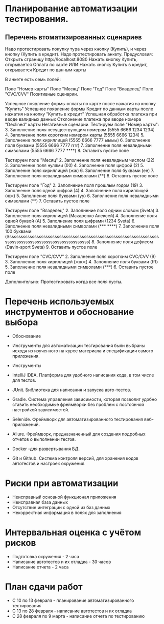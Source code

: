 # Планирование автоматизации тестирования.

## Перечень втоматизированных сценариев 

Надо протестировать покупку тура через кнопку (Купить), и через кнопку (Купить в кредит).
Надо протестировать анкету.
Предусловия: Открыть страницу http://localhost:8080 Нажать кнопку Купить, открывается Оплата по карте ИЛИ Нажать кнопку Купить в кредит, открывается Кредит по данным карты

В анкете есть семь полей:

Поле "Номер карты"
Поле "Месяц"
Поле "Год"
Поле "Владелец"
Поле "CVC/CVV"
Позитивные сценарии.

Успешное появление формы оплаты по карте после нажатия на кнопку "Купить"
Успешное появление формы Кредит по данным карты после нажатия на кнопку "Купить в кредит"
Успешная обработка платежа при вводе валидных данных
Отклонение платежа при вводе номера "Declined" карты
Негативные сценарии. Тестируем поле "Номер карты": 3. Заполнение поля несуществующим номером (5555 6666 1234 1234) 4. Заполнение поля коротким номером карты (5555 6666 1234) 5. Заполнение поля кириллицей (5555 6666 7777 ыыыы) 6. Заполнение поля буквами (5555 6666 7777 rrrr) 7. Заполнение поля невалидными символами (5555 6666 7777 ****) 8. Оставить пустое поле

Тестируем поле "Месяц" 2. Заполнение поля невалидным числом (22) 3. Заполнение поля нулями (00) 4. Заполнение поля цифрой (2) 5. Заполнение поля кириллицей (жж) 6. Заполнение поля буквами (ee) 7. Заполнение поля невалидными символами (**) 8. Оставить пустое поле

Тестируем поле "Год" 2. Заполнение поля прошлым годом (19) 3. Заполнение поля одной цифрой (4) 4. Заполнение поля кириллицей (жж) 5. Заполнение поля буквами (yy) 6. Заполнение поля невалидными символами (**) 7. Оставить пустое поле

Тестируем поле "Владелец" 2. Заполнение поля одним словом (Sveta) 3. Заполнение поля кириллицей (Макаренко Алексей) 4. Заполнение поля одной буквой (A) 5. Заполнение поля цифрами (1234 Sveta) 6. Заполнение поля невалидными символами (*** ****) 7. Заполнение поля 100 буквами (Ssssssssssssssssssssssssssssssssssssssssssssssssssssssssssssssssssssssssssssssssssssssssssssssssssssssss) 8. Заполнение поля дефисом (Davin-sport Sveta) 9. Оставить пустое поле

Тестируем поле "CVC/CVV" 2. Заполнение поля коротким CVC/CVV (9) 3. Заполнение поля кириллицей (жжж) 4. Заполнение поля буквами (fff) 5. Заполнение поля невалидными символами (***) 6. Оставить пустое поле

Дополнительно: Протестировать когда все поля пусты.

# Перечень используемых инструментов и обоснование выбора

* Обоснование 
 * Инструменты для автоматизации тестирования были выбраны исходя из изученного на курсе материала и спецификации самого приложения.

* Инструменты
 * IntelliJ IDEA. Платформа для удобного написания кода, в том числе для тестов.
 * JUnit. Библиотека для написания и запуска авто-тестов.
 * Gradle. Система управления зависимости, которая позволит удобно ставить необходимые фреймворки без проблем с постоянной настройкой зависимостей.
 * Selenide. Фреймворк для автоматизированного тестирования веб-приложений.
 * Allure. Фреймворк, предназначенный для создания подробных отчетов о выполнении тестов.
 * Docker -для развертывания БД.
 * Git и Github. Система контроля версий, для хранения кодов автотестов и настроек окружения.

# Риски при автоматизации
* Неисправный основной функционал приложения 
* Неисправная база данных
* Отсутствие интеграции с одной из баз данных
* Некорректная информация в полях для заполнения

# Интервальная оценка с учётом рисков
* Подготовка окружения - 2 часа
* Написание автотестов и их отладка - 30 часов 
* Написание отчета - 2 часа

# План сдачи работ
* C 10 по 13 февраля - планирование автоматизированного тестирования
* С 13 по 28 февраля - написание автотестов и их отладка
* С 28 февраля по 9 марта - написание отчета по тестированию
    



